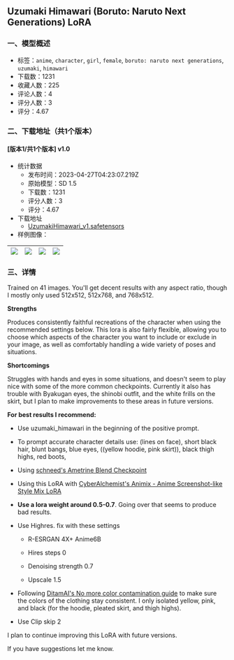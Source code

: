 ## Uzumaki Himawari (Boruto: Naruto Next Generations) LoRA
### 一、模型概述

- 标签：`anime`, `character`, `girl`, `female`, `boruto: naruto next generations`, `uzumaki`, `himawari`
- 下载数：1231
- 收藏人数：225
- 评论人数：4
- 评分人数：3
- 评分：4.67

### 二、下载地址（共1个版本）

#### [版本1/共1个版本] v1.0

- 统计数据
  - 发布时间：2023-04-27T04:23:07.219Z
  - 原始模型：SD 1.5
  - 下载数：1231
  - 评分人数：3
  - 评分：4.67
- 下载地址
  - [UzumakiHimawari_v1.safetensors](https://civitai.com/api/download/models/56381)
- 样例图像：

| <img src="https://image.civitai.com/xG1nkqKTMzGDvpLrqFT7WA/365b6e68-5724-47d3-4444-be29fb374500/width=450/610928.jpeg" /> | <img src="https://image.civitai.com/xG1nkqKTMzGDvpLrqFT7WA/f0149473-7bf2-457b-560c-d0714d4a1e00/width=450/610942.jpeg" /> | <img src="https://image.civitai.com/xG1nkqKTMzGDvpLrqFT7WA/a6cf8737-6e77-476f-792e-262a20d62c00/width=450/610946.jpeg" /> | <img src="https://image.civitai.com/xG1nkqKTMzGDvpLrqFT7WA/944c2edd-f93d-455d-8df3-a36b0611a100/width=450/610959.jpeg" /> |
| ---- | ---- | ---- | ---- |


### 三、详情
<p>Trained on 41 images. You'll get decent results with any aspect ratio, though I mostly only used 512x512, 512x768, and 768x512.</p><p></p><p><strong>Strengths</strong></p><p>Produces consistently faithful recreations of the character when using the recommended settings below. This lora is also fairly flexible, allowing you to choose which aspects of the character you want to include or exclude in your image, as well as comfortably handling a wide variety of poses and situations.</p><p></p><p><strong>Shortcomings</strong></p><p>Struggles with hands and eyes in some situations, and doesn't seem to play nice with some of the more common checkpoints. Currently it also has trouble with Byakugan eyes, the shinobi outfit, and the white frills on the skirt, but I plan to make improvements to these areas in future versions.</p><p></p><p><strong>For best results I recommend:</strong></p><ul><li><p>Use uzumaki_himawari in the beginning of the positive prompt.</p></li><li><p>To prompt accurate character details use: (lines on face), short black hair, blunt bangs, blue eyes, ((yellow hoodie, pink skirt)), black thigh highs, red boots,</p></li><li><p>Using <a target="_blank" rel="ugc" href="https://civitai.com/models/15633/ametrine-blend">schneed's Ametrine Blend Checkpoint</a></p></li><li><p>Using this LoRA with <a target="_blank" rel="ugc" href="https://civitai.com/models/23723/animix-anime-screenshot-like-style-mix-lora">CyberAlchemist's Animix - Anime Screenshot-like Style Mix LoRA</a></p></li><li><p><strong>Use a lora weight around 0.5-0.7</strong>. Going over that seems to produce bad results.</p></li><li><p>Use Highres. fix with these settings</p><ul><li><p>R-ESRGAN 4X+ Anime6B</p></li><li><p>Hires steps 0</p></li><li><p>Denoising strength 0.7</p></li><li><p>Upscale 1.5</p></li></ul></li><li><p>Following <a target="_blank" rel="ugc" href="https://civitai.com/models/18840/no-more-color-contamination-read-description">DitamAI's No more color contamination guide</a> to make sure the colors of the clothing stay consistent. I only isolated yellow, pink, and black (for the hoodie, pleated skirt, and thigh highs).</p></li><li><p>Use Clip skip 2</p></li></ul><p></p><p>I plan to continue improving this LoRA with future versions.</p><p>If you have suggestions let me know.</p>
